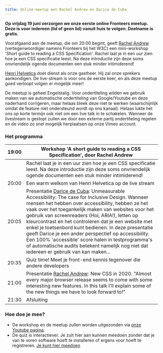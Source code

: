 ```yaml
---
title: Online meetup met Rachel Andrew en Darice de Cuba
---
```

**Op vrijdag 19 juni verzorgen we onze eerste online Fronteers meetup. Deze is voor iedereen (lid of geen lid) vanuit huis te volgen. Deelname is gratis.**

Voorafgaand aan de meetup, die om 20:00 begint, geeft [Rachel Andrew](https://twitter.com/rachelandrew]) (vertegenwoordiger namens Fronteers bij het W3C) een mini-workshop 'Short guide to reading a CSS Specification'. Rachel laat je in een uur zien hoe je een CSS specificatie leest. Na deze introductie zijn deze soms onvriendelijk ogende documenten een stuk minder intimiderend!

[Henri Helvetica](https://twitter.com/HenriHelvetica) doet dienst als onze gastheer. Hij zal onze sprekers aankondigen.
De live-stream is voor ons de eerste keer, en als deze meetup goed verloopt volgen er mogelijk meer!

De meetup is geheel Engelstalig. Voor ondertiteling wilden we gebruik maken van we automatische ondertiteling van Google/Youtube en deze naderhand corrigeren, maar helaas bleek deze niet te werken (waarschijnlijk omdat de feature niet ondersteund wordt op ons kanaal). Helaas lukte het ons op korte termijn ook niet om een live talk in te schakelen.
Wanneer de livestream is gestopt zullen we door een externe partij ondertiteling regelen en de video zo snel mogelijk herplaatsen op onze Vimeo account.

### Het programma

| 19:00 | Workshop 'A short guide to reading a CSS Specification', door Rachel Andrew |
| ----- | ------------------------------------------------------------ |
|       | Rachel laat je in een uur zien hoe je een CSS specificatie leest. Na deze introductie zijn deze soms onvriendelijk ogende documenten een stuk minder intimiderend! |
| 20:00 | Een warm welkom van Henri Helvetica op de live stream        |
| 20:05 | Presentatie [Darice de Cuba](https://darice.org/): Unmeasurable Accessibility: The case for Inclusive Design. Wanneer mensen het hebben over accessibility, hebben ze het vaak over het toegankelijk maken van websites voor het gebruik van screenreaders (Hoi, ARIA!), letten op kleurcontrast en het controleren dat je een website met enkel je toetsenbord kunt bedienen. In deze presentatie geeft Darice je een ander perspectief op accessibility. Een 100% 'accessible' score halen in testprogramma's of automatische audits betekent namelijk nog niet dat iedereen er gebruik van kan maken... |
| 20:35 | Quiz time! Meet je front-end kennis tegenover die andere developers |
| 21:00 | Presentatie [Rachel Andrew](https://rachelandrew.co.uk/): New CSS in 2020. "Almost every major browser release seems to come with some interesting new features. In this talk I'll explain some of the new things we have to look forward to!" |
| 21:30 | Afsluiting                                                   |

### Hoe doe je mee?

- De workshop en de meetup zullen worden uitgezonden via [onze Youtube pagina](https://www.youtube.com/watch?v=N2tvZ4P44jY).
- De quiz is interactiever. Je zult hier aan kunnen meedoen zonder dat je van te voren software hoeft te installeren of ergens voor hoeft te registreren. [Je kunt hier meedoen](https://meet.google.com/vjr-jdhk-fii)